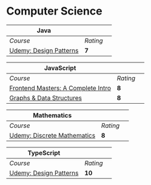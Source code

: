 # Computer Science

|  Java | | |
| --- | --- | --- |
| <em>Course</em> | <em>Rating</em> |
| [Udemy: Design Patterns](https://www.udemy.com/course/design-patterns-java/learn/lecture/8061670?start=0#content) |**7** |

|  JavaScript | | |
| --- | --- | --- |
| <em>Course</em> | <em>Rating</em> |
| [Frontend Masters: A Complete Intro](https://frontendmasters.com/courses/computer-science-v2/) | **8** |
| [Graphs & Data Structures](https://frontendmasters.com/courses/trees-and-graphs/) | **8** |


|  Mathematics | | |
| --- | --- | --- |
| <em>Course</em> | <em>Rating</em> |
| [Udemy: Discrete Mathematics](https://www.udemy.com/course/discrete-math/learn/lecture/14441288?start=0#content) | **8** |

|  TypeScript | | |
| --- | --- | --- |
| <em>Course</em> | <em>Rating</em> |
| [Udemy: Design Patterns](https://www.udemy.com/course/design-patterns-typescript/learn/lecture/26629874?start=0#content) | **10** |
